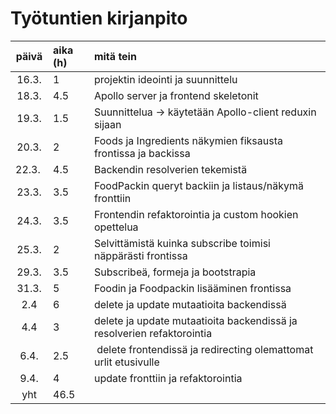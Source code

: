 # Työtuntien kirjanpito
| päivä | aika (h) | mitä tein  |
| :----:|:-----| :-----|
| 16.3. | 1    | projektin ideointi ja suunnittelu |
| 18.3. | 4.5  | Apollo server ja frontend skeletonit |
| 19.3. | 1.5  | Suunnittelua -> käytetään Apollo-client reduxin sijaan |
| 20.3. | 2    | Foods ja Ingredients näkymien fiksausta frontissa ja backissa |
| 22.3. | 4.5  | Backendin resolverien tekemistä |
| 23.3. | 3.5  | FoodPackin queryt backiin ja listaus/näkymä fronttiin |
| 24.3. | 3.5  | Frontendin refaktorointia ja custom hookien opettelua |
| 25.3. | 2    | Selvittämistä kuinka subscribe toimisi näppärästi frontissa |
| 29.3. | 3.5  | Subscribeä, formeja ja bootstrapia |
| 31.3. | 5    | Foodin ja Foodpackin lisääminen frontissa |
| 2.4   | 6    | delete ja update mutaatioita backendissä |
| 4.4   | 3    | delete ja update mutaatioita backendissä ja resolverien refaktorointia  |
| 6.4.  | 2.5  | delete frontendissä ja redirecting olemattomat urlit etusivulle |
| 9.4.  | 4    | update fronttiin ja refaktorointia |
| yht   | 46.5 | |
